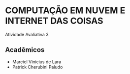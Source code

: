 # COMPUTAÇÃO EM NUVEM E INTERNET DAS COISAS
Atividade Avaliativa 3

## Acadêmicos
- Marciel Vinicius de Lara
- Patrick Cherubini Paludo
